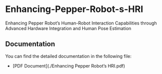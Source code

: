 # Enhancing-Pepper-Robot-s-HRI
Enhancing Pepper Robot’s Human-Robot Interaction Capabilities through Advanced Hardware Integration and Human Pose Estimation
## Documentation

You can find the detailed documentation in the following file:

- [PDF Document](./Enhancing Pepper Robot’s HRI.pdf)
